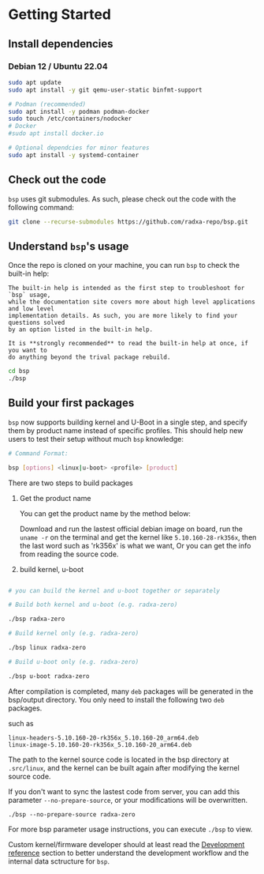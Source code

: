 # Getting Started

## Install dependencies

### Debian 12 / Ubuntu 22.04

```bash
sudo apt update
sudo apt install -y git qemu-user-static binfmt-support

# Podman (recommended)
sudo apt install -y podman podman-docker
sudo touch /etc/containers/nodocker
# Docker
#sudo apt install docker.io

# Optional dependcies for minor features
sudo apt install -y systemd-container
```

## Check out the code

`bsp` uses git submodules. As such, please check out the code with the following command:

```bash
git clone --recurse-submodules https://github.com/radxa-repo/bsp.git
```

## Understand `bsp`'s usage

Once the repo is cloned on your machine, you can run `bsp` to check the built-in help:

```admonish tip
The built-in help is intended as the first step to troubleshoot for `bsp` usage,
while the documentation site covers more about high level applications and low level
implementation details. As such, you are more likely to find your questions solved
by an option listed in the built-in help.

It is **strongly recommended** to read the built-in help at once, if you want to
do anything beyond the trival package rebuild.
```

```bash
cd bsp
./bsp
```

## Build your first packages

`bsp` now supports building kernel and U-Boot in a single step, and specify them
by product name instead of specific profiles. This should help new users to test
their setup without much `bsp` knowledge:




```bash
# Command Format:

bsp [options] <linux|u-boot> <profile> [product]

```

There are two steps to build packages

1. Get the product name 

    You can get the product name by the method below:

    Download and run the lastest official debian image on board,
    run the `uname -r` on the terminal and get the kernel like `5.10.160-28-rk356x`,
    then the last word such as 'rk356x' is what we want,
     Or you can get the info from reading the source code.

2. build kernel, u-boot

```bash

# you can build the kernel and u-boot together or separately

# Build both kernel and u-boot (e.g. radxa-zero)

./bsp radxa-zero

# Build kernel only (e.g. radxa-zero)

./bsp linux radxa-zero

# Build u-boot only (e.g. radxa-zero)

./bsp u-boot radxa-zero

```

After compilation is completed, many `deb` packages will be generated in the bsp/output directory. You only need to install the following two `deb` packages.

such as

```
linux-headers-5.10.160-20-rk356x_5.10.160-20_arm64.deb
linux-image-5.10.160-20-rk356x_5.10.160-20_arm64.deb
```

The path to the kernel source code is located in the bsp directory at `.src/linux`, and the kernel can be built again after modifying the kernel source code.

If you don't want to sync the lastest code from server, you can add this parameter `--no-prepare-source`, or your modifications will be overwritten.

```
./bsp --no-prepare-source radxa-zero
```
For more bsp parameter usage instructions, you can execute `./bsp` to view.


Custom kernel/firmware developer should at least read the [Development reference](dev_flow.md)
section to better understand the development workflow and the internal data
sctructure for `bsp`.

